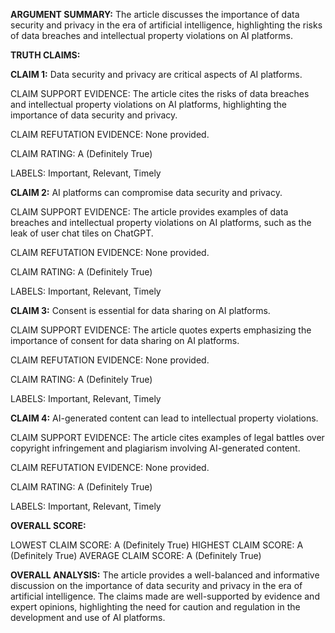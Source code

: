**ARGUMENT SUMMARY:** The article discusses the importance of data security and privacy in the era of artificial intelligence, highlighting the risks of data breaches and intellectual property violations on AI platforms.

**TRUTH CLAIMS:**

**CLAIM 1:** Data security and privacy are critical aspects of AI platforms.

CLAIM SUPPORT EVIDENCE: The article cites the risks of data breaches and intellectual property violations on AI platforms, highlighting the importance of data security and privacy.

CLAIM REFUTATION EVIDENCE: None provided.

CLAIM RATING: A (Definitely True)

LABELS: Important, Relevant, Timely

**CLAIM 2:** AI platforms can compromise data security and privacy.

CLAIM SUPPORT EVIDENCE: The article provides examples of data breaches and intellectual property violations on AI platforms, such as the leak of user chat tiles on ChatGPT.

CLAIM REFUTATION EVIDENCE: None provided.

CLAIM RATING: A (Definitely True)

LABELS: Important, Relevant, Timely

**CLAIM 3:** Consent is essential for data sharing on AI platforms.

CLAIM SUPPORT EVIDENCE: The article quotes experts emphasizing the importance of consent for data sharing on AI platforms.

CLAIM REFUTATION EVIDENCE: None provided.

CLAIM RATING: A (Definitely True)

LABELS: Important, Relevant, Timely

**CLAIM 4:** AI-generated content can lead to intellectual property violations.

CLAIM SUPPORT EVIDENCE: The article cites examples of legal battles over copyright infringement and plagiarism involving AI-generated content.

CLAIM REFUTATION EVIDENCE: None provided.

CLAIM RATING: A (Definitely True)

LABELS: Important, Relevant, Timely

**OVERALL SCORE:**

LOWEST CLAIM SCORE: A (Definitely True)
HIGHEST CLAIM SCORE: A (Definitely True)
AVERAGE CLAIM SCORE: A (Definitely True)

**OVERALL ANALYSIS:** The article provides a well-balanced and informative discussion on the importance of data security and privacy in the era of artificial intelligence. The claims made are well-supported by evidence and expert opinions, highlighting the need for caution and regulation in the development and use of AI platforms.
